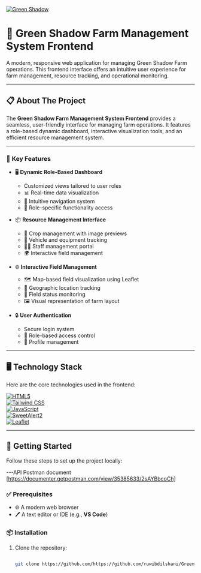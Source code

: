 <a href="https://git.io/typing-svg"><img src="https://readme-typing-svg.herokuapp.com?font=Fira+Code&weight=600&size=50&pause=1000&center=true&vCenter=true&color=green&width=835&height=70&lines=Green+Shadow" alt="Green Shadow " /></a>
# 🌿 **Green Shadow Farm Management System Frontend**

A modern, responsive web application for managing Green Shadow Farm operations. This frontend interface offers an intuitive user experience for farm management, resource tracking, and operational monitoring.

---

## 📋 **About The Project**

The **Green Shadow Farm Management System Frontend** provides a seamless, user-friendly interface for managing farm operations. It features a role-based dynamic dashboard, interactive visualization tools, and an efficient resource management system.

---

### 🌟 **Key Features**

- 🖥️ **Dynamic Role-Based Dashboard**
  - Customized views tailored to user roles
  - 📊 Real-time data visualization
  - 🧭 Intuitive navigation system
  - 🔑 Role-specific functionality access

- 📦 **Resource Management Interface**
  - 🌱 Crop management with image previews
  - 🚜 Vehicle and equipment tracking
  - 👩‍🌾 Staff management portal
  - 🌍 Interactive field management

- 🌐 **Interactive Field Management**
  - 🗺️ Map-based field visualization using Leaflet
  - 📍 Geographic location tracking
  - 🔄 Field status monitoring
  - 🖼️ Visual representation of farm layout

- 🔒 **User Authentication**
  - Secure login system
  - 🔑 Role-based access control
  - 🙍 Profile management

---

## 🖥️ **Technology Stack**

Here are the core technologies used in the frontend:

[![HTML5](https://img.shields.io/badge/HTML5-black?style=for-the-badge&logo=html5&logoColor=E34F26)](https://developer.mozilla.org/en-US/docs/Web/HTML)  
[![Tailwind CSS](https://img.shields.io/badge/Tailwind_CSS-black?style=for-the-badge&logo=tailwind-css&logoColor=38B2AC)](https://tailwindcss.com/)  
[![JavaScript](https://img.shields.io/badge/JavaScript-black?style=for-the-badge&logo=javascript&logoColor=F7DF1E)](https://developer.mozilla.org/en-US/docs/Web/JavaScript)  
[![SweetAlert2](https://img.shields.io/badge/SweetAlert2-black?style=for-the-badge&logo=javascript&logoColor=F7DF1E)](https://sweetalert2.github.io/)  
[![Leaflet](https://img.shields.io/badge/Leaflet-black?style=for-the-badge&logo=leaflet&logoColor=199900)](https://leafletjs.com/)

---

## 🚀 **Getting Started**

Follow these steps to set up the project locally:

---API Postman document [https://documenter.getpostman.com/view/35385633/2sAYBbcoCh]

### ✅ **Prerequisites**
- 🌐 A modern web browser
- 🖊️ A text editor or IDE (e.g., **VS Code**)

### 📦 **Installation**

1. Clone the repository:  
   ```bash

   git clone https://github.com/https://github.com/ruwibdilshani/Green_shadow_Frontend.git/green-shadow-farm-frontend.git
